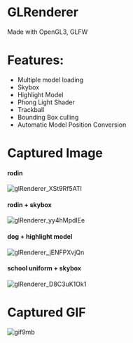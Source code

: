 # GLRenderer
Made with OpenGL3, GLFW

# Features:
- Multiple model loading
- Skybox
- Highlight Model
- Phong Light Shader
- Trackball
- Bounding Box culling
- Automatic Model Position Conversion
  
# Captured Image
#### rodin
![glRenderer_XSt9Rf5ATl](https://github.com/whgusdn321/glRenderer/assets/43023361/b059e69a-3d2f-4b03-b14d-c14a05b73b08)


#### rodin + skybox
![glRenderer_yy4hMpdIEe](https://github.com/whgusdn321/glRenderer/assets/43023361/cc7e0dee-14b0-4eb5-b25d-cceb33adb21e)


#### dog + highlight model
![glRenderer_jENFPXvjQn](https://github.com/whgusdn321/glRenderer/assets/43023361/5522a739-fd08-40fa-84b8-706ca1e957dd)

#### school uniform + skybox
![glRenderer_D8C3uK1Ok1](https://github.com/whgusdn321/glRenderer/assets/43023361/4de2463b-97be-414f-98c7-148ebb56a055)

# Captured GIF
![gif9mb](https://github.com/whgusdn321/glRenderer/assets/43023361/b83d83f3-e4c5-4b2d-94ff-8f350d892466)
